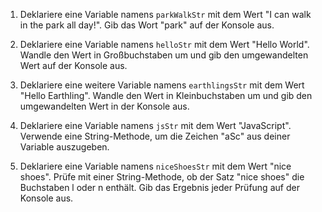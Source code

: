 1. Deklariere eine Variable namens `parkWalkStr` mit dem Wert "I can walk in the park all day!". Gib das Wort "park" auf der Konsole aus.

2. Deklariere eine Variable namens `helloStr` mit dem Wert "Hello World". Wandle den Wert in Großbuchstaben um und gib den umgewandelten Wert auf der Konsole aus.

3. Deklariere eine weitere Variable namens `earthlingsStr` mit dem Wert "Hello Earthling". Wandle den Wert in Kleinbuchstaben um und gib den umgewandelten Wert in der Konsole aus.

4. Deklariere eine Variable namens `jsStr` mit dem Wert "JavaScript". Verwende eine String-Methode, um die Zeichen "aSc" aus deiner Variable auszugeben.

5. Deklariere eine Variable namens `niceShoesStr` mit dem Wert "nice shoes". Prüfe mit einer String-Methode, ob der Satz "nice shoes" die Buchstaben l oder n enthält. Gib das Ergebnis jeder Prüfung auf der Konsole aus.

